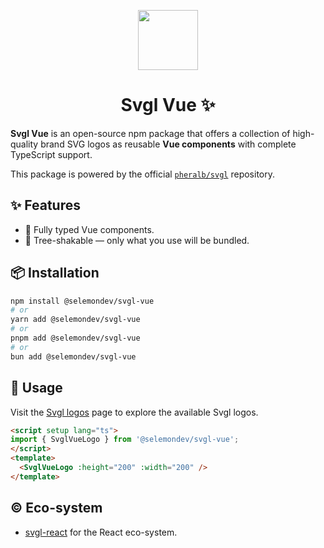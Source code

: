 <p align="center">
 <img align="center" src="https://svgl.app/library/svgl.svg" height="96" />
 <h1 align="center">
  Svgl Vue ✨
 </h1>
</p>

**Svgl Vue** is an open-source npm package that offers a collection of high-quality brand SVG logos as reusable **Vue components** with complete TypeScript support.

This package is powered by the official [`pheralb/svgl`](https://github.com/pheralb/svgl) repository.

## ✨ Features

- 💪 Fully typed Vue components.
- 🍃 Tree-shakable — only what you use will be bundled.

## 📦 Installation

```bash
npm install @selemondev/svgl-vue
# or
yarn add @selemondev/svgl-vue
# or
pnpm add @selemondev/svgl-vue
# or
bun add @selemondev/svgl-vue
```

## 🚀 Usage

Visit the [Svgl logos](https://svgl.app) page to explore the available Svgl logos.

```html
<script setup lang="ts">
import { SvglVueLogo } from '@selemondev/svgl-vue';
</script>
<template>
  <SvglVueLogo :height="200" :width="200" />
</template>
```

## ©️ Eco-system

- [svgl-react](https://github.com/ridemountainpig/svgl-react) for the React eco-system.
